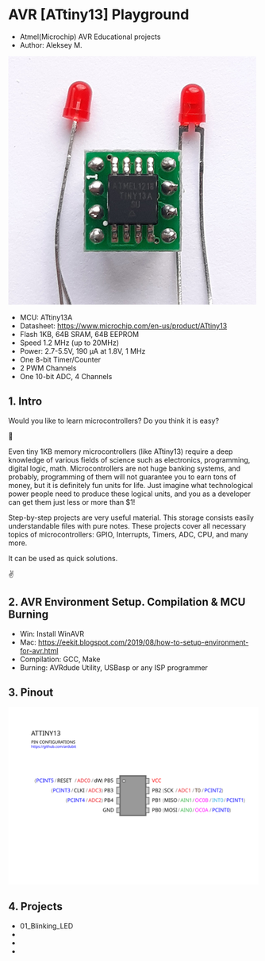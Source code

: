 # AVR [ATtiny13] Playground

- Atmel(Microchip) AVR Educational projects
- Author: Aleksey M.

<img src="./files/original_d8640b09-4bfb-4f08-b7fc-b8e73f873de8_20220204_152630.jpg" width="500" height="500">

- MCU: ATtiny13A
- Datasheet: https://www.microchip.com/en-us/product/ATtiny13
- Flash 1KB, 64B SRAM, 64B EEPROM
- Speed 1.2 MHz (up to 20MHz)
- Power: 2.7-5.5V, 190 μA at 1.8V, 1 MHz
- One 8-bit Timer/Counter
- 2 PWM Channels
- One 10-bit ADC, 4 Channels

## 1. Intro

Would you like to learn microcontrollers? 
Do you think it is easy?

:exploding_head:

Even tiny 1KB memory microcontrollers (like ATtiny13) require a deep knowledge of various fields of science such as electronics, programming, digital logic, math. Microcontrollers are not huge banking systems, and probably, programming of them will not guarantee you to earn tons of money, but it is definitely fun units for life. Just imagine what technological power people need to produce these logical units, and you as a developer can get them just less or more than $1!

Step-by-step projects are very useful material. This storage consists easily understandable files with pure notes. These projects cover all necessary topics of microcontrollers: GPIO, Interrupts, Timers, ADC, CPU, and many more. 

It can be used as quick solutions.

:v:

## 2. AVR Environment Setup. Compilation & MCU Burning
- Win: Install WinAVR
- Mac: https://eekit.blogspot.com/2019/08/how-to-setup-environment-for-avr.html
- Compilation: GCC, Make
- Burning: AVRdude Utility, USBasp or any ISP programmer

## 3. Pinout

<img src="./files/ATtiny13-Pinout.svg">

## 4. Projects
- 01_Blinking_LED
-
-
-

